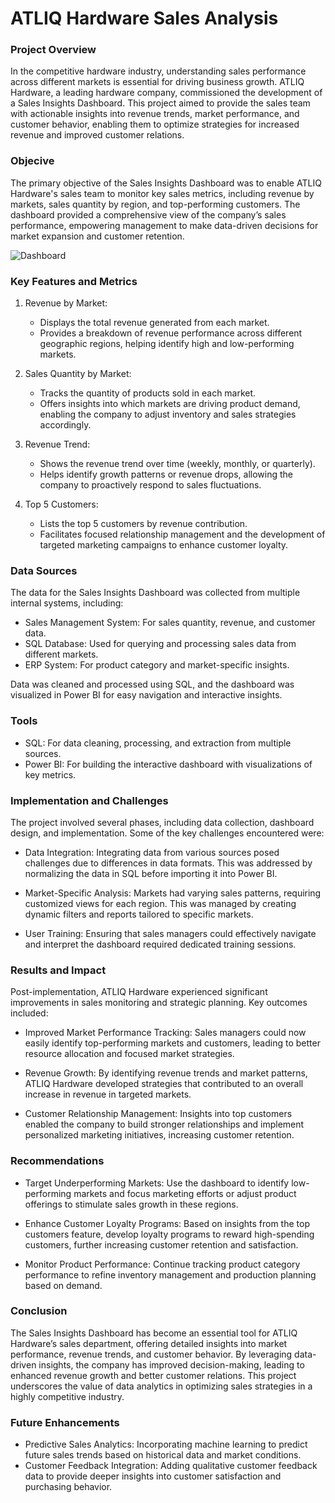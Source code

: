 # ATLIQ Hardware Sales Analysis

### Project Overview

In the competitive hardware industry, understanding sales performance across different markets is essential for driving business growth. ATLIQ Hardware, a leading hardware company, commissioned the development of a Sales Insights Dashboard. This project aimed to provide the sales team with actionable insights into revenue trends, market performance, and customer behavior, enabling them to optimize strategies for increased revenue and improved customer relations.

### Objecive

The primary objective of the Sales Insights Dashboard was to enable ATLIQ Hardware's sales team to monitor key sales metrics, including revenue by markets, sales quantity by region, and top-performing customers. The dashboard provided a comprehensive view of the company’s sales performance, empowering management to make data-driven decisions for market expansion and customer retention.

![Dashboard](/)

### Key Features and Metrics

1. Revenue by Market:
   - Displays the total revenue generated from each market.
   - Provides a breakdown of revenue performance across different geographic regions, helping identify high and low-performing markets.
 
2. Sales Quantity by Market:
   - Tracks the quantity of products sold in each market.
   - Offers insights into which markets are driving product demand, enabling the company to adjust inventory and sales strategies accordingly.

3. Revenue Trend:
   - Shows the revenue trend over time (weekly, monthly, or quarterly).
   - Helps identify growth patterns or revenue drops, allowing the company to proactively respond to sales fluctuations.
                       
4. Top 5 Customers:
   - Lists the top 5 customers by revenue contribution.
   - Facilitates focused relationship management and the development of targeted marketing campaigns to enhance customer loyalty.
  
### Data Sources

The data for the Sales Insights Dashboard was collected from multiple internal systems, including:

- Sales Management System: For sales quantity, revenue, and customer data.
- SQL Database: Used for querying and processing sales data from different markets.
- ERP System: For product category and market-specific insights.

Data was cleaned and processed using SQL, and the dashboard was visualized in Power BI for easy navigation and interactive insights.

### Tools

- SQL: For data cleaning, processing, and extraction from multiple sources.
- Power BI: For building the interactive dashboard with visualizations of key metrics.

### Implementation and Challenges

The project involved several phases, including data collection, dashboard design, and implementation. Some of the key challenges encountered were:

- Data Integration: Integrating data from various sources posed challenges due to differences in data formats. This was addressed by normalizing the data in SQL before importing it into Power BI.
  
- Market-Specific Analysis: Markets had varying sales patterns, requiring customized views for each region. This was managed by creating dynamic filters and reports tailored to specific markets.

- User Training: Ensuring that sales managers could effectively navigate and interpret the dashboard required dedicated training sessions.

### Results and Impact

Post-implementation, ATLIQ Hardware experienced significant improvements in sales monitoring and strategic planning. Key outcomes included:

- Improved Market Performance Tracking: Sales managers could now easily identify top-performing markets and customers, leading to better resource allocation and focused market strategies.
  
- Revenue Growth: By identifying revenue trends and market patterns, ATLIQ Hardware developed strategies that contributed to an overall increase in revenue in targeted markets.

- Customer Relationship Management: Insights into top customers enabled the company to build stronger relationships and implement personalized marketing initiatives, increasing customer retention.

### Recommendations

- Target Underperforming Markets: Use the dashboard to identify low-performing markets and focus marketing efforts or adjust product offerings to stimulate sales growth in these regions.

- Enhance Customer Loyalty Programs: Based on insights from the top customers feature, develop loyalty programs to reward high-spending customers, further increasing customer retention and satisfaction.

- Monitor Product Performance: Continue tracking product category performance to refine inventory management and production planning based on demand.

### Conclusion

The Sales Insights Dashboard has become an essential tool for ATLIQ Hardware’s sales department, offering detailed insights into market performance, revenue trends, and customer behavior. By leveraging data-driven insights, the company has improved decision-making, leading to enhanced revenue growth and better customer relations. This project underscores the value of data analytics in optimizing sales strategies in a highly competitive industry.

### Future Enhancements

- Predictive Sales Analytics: Incorporating machine learning to predict future sales trends based on historical data and market conditions.
- Customer Feedback Integration: Adding qualitative customer feedback data to provide deeper insights into customer satisfaction and purchasing behavior.




